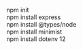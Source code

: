 npm init  
npm install express  
npm install @types/node  
npm install minimist  
npm install dotenv  12
